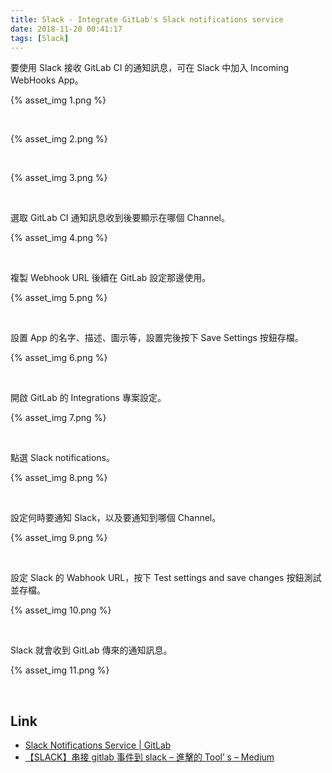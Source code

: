 ```yaml
---
title: Slack - Integrate GitLab's Slack notifications service
date: 2018-11-20 00:41:17
tags: [Slack]
---
```


要使用 Slack 接收 GitLab CI 的通知訊息，可在 Slack 中加入 Incoming WebHooks App。

<!-- More -->

{% asset_img 1.png %}

<br/>


{% asset_img 2.png %}

<br/>


{% asset_img 3.png %}

<br/>


選取 GitLab CI 通知訊息收到後要顯示在哪個 Channel。  

{% asset_img 4.png %}

<br/>


複製 Webhook URL 後續在 GitLab 設定那邊使用。  

{% asset_img 5.png %}

<br/>


設置 App 的名字、描述、圖示等，設置完後按下 Save Settings 按鈕存檔。  

{% asset_img 6.png %}

<br/>


開啟 GitLab 的 Integrations 專案設定。  

{% asset_img 7.png %}

<br/>


點選 Slack notifications。  

{% asset_img 8.png %}

<br/>


設定何時要通知 Slack，以及要通知到哪個 Channel。  

{% asset_img 9.png %}

<br/>


設定 Slack 的 Wabhook URL，按下 Test settings and save changes 按鈕測試並存檔。  

{% asset_img 10.png %}

<br/>


Slack 就會收到 GitLab 傳來的通知訊息。  

{% asset_img 11.png %}

<br/>


Link
----
* [Slack Notifications Service | GitLab](https://docs.gitlab.com/ee/user/project/integrations/slack.html)
* [【SLACK】串接 gitlab 事件到 slack – 進擊的 Tool’ s – Medium](https://medium.com/tool-s/slack-%E4%B8%B2%E6%8E%A5-gitlab-%E4%BA%8B%E4%BB%B6%E5%88%B0-slack-e9549a7907ff)
